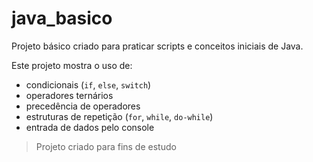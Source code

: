 # java_basico

Projeto básico criado para praticar scripts e conceitos iniciais de Java.

Este projeto mostra o uso de:
- condicionais (`if`, `else`, `switch`)
- operadores ternários
- precedência de operadores
- estruturas de repetição (`for`, `while`, `do-while`)
- entrada de dados pelo console

> Projeto criado para fins de estudo
